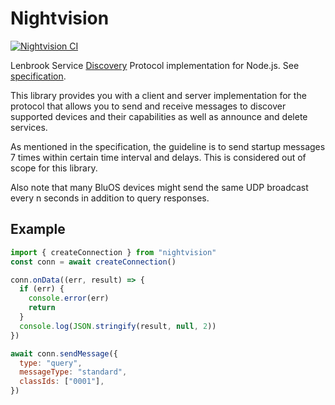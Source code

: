 # Nightvision

[![Nightvision CI](https://github.com/jliuhtonen/nightvision/actions/workflows/workflow.yml/badge.svg)](https://github.com/jliuhtonen/nightvision/actions/workflows/workflow.yml)

Lenbrook Service [Discovery](https://youtu.be/xBTqRd09y3E) Protocol implementation for Node.js. See [specification](https://content-bluesound-com.s3.amazonaws.com/uploads/2022/07/BluOS-Custom-Integration-API-v1.5.pdf).

This library provides you with a client and server implementation for the protocol that allows you to send and receive messages to discover supported devices and their capabilities as well as announce and delete services.

As mentioned in the specification, the guideline is to send startup messages 7 times within certain time interval and delays.
This is considered out of scope for this library.

Also note that many BluOS devices might send the same UDP broadcast every n seconds in addition to query responses.

## Example

```javascript
import { createConnection } from "nightvision"
const conn = await createConnection()

conn.onData((err, result) => {
  if (err) {
    console.error(err)
    return
  }
  console.log(JSON.stringify(result, null, 2))
})

await conn.sendMessage({
  type: "query",
  messageType: "standard",
  classIds: ["0001"],
})
```
